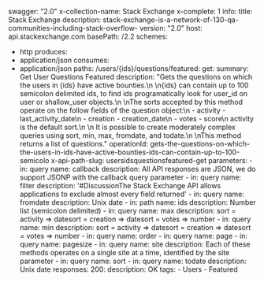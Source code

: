 swagger: "2.0"
x-collection-name: Stack Exchange
x-complete: 1
info:
  title: Stack Exchange
  description: stack-exchange-is-a-network-of-130-qa-communities-including-stack-overflow-
  version: "2.0"
host: api.stackexchange.com
basePath: /2.2
schemes:
- http
produces:
- application/json
consumes:
- application/json
paths:
  /users/{ids}/questions/featured:
    get:
      summary: Get User Questions Featured
      description: "Gets the questions on which the users in {ids} have active bounties.\n
        \n{ids} can contain up to 100 semicolon delimited ids, to find ids programatically
        look for user_id on user or shallow_user objects.\n \nThe sorts accepted by
        this method operate on the follow fields of the question object:\n - activity
        - last_activity_date\n - creation - creation_date\n - votes - score\n  activity
        is the default sort.\n \n It is possible to create moderately complex queries
        using sort, min, max, fromdate, and todate.\n \nThis method returns a list
        of questions."
      operationId: gets-the-questions-on-which-the-users-in-ids-have-active-bounties-ids-can-contain-up-to-100-semicolo
      x-api-path-slug: usersidsquestionsfeatured-get
      parameters:
      - in: query
        name: callback
        description: All API responses are JSON, we do support JSONP with the callback
          query parameter
      - in: query
        name: filter
        description: '#DiscussionThe Stack Exchange API allows applications to exclude
          almost every field returned'
      - in: query
        name: fromdate
        description: Unix date
      - in: path
        name: ids
        description: Number list (semicolon delimited)
      - in: query
        name: max
        description: sort = activity => datesort = creation => datesort = votes =>
          number
      - in: query
        name: min
        description: sort = activity => datesort = creation => datesort = votes =>
          number
      - in: query
        name: order
      - in: query
        name: page
      - in: query
        name: pagesize
      - in: query
        name: site
        description: Each of these methods operates on a single site at a time, identified
          by the site parameter
      - in: query
        name: sort
      - in: query
        name: todate
        description: Unix date
      responses:
        200:
          description: OK
      tags:
      - Users
      - Featured